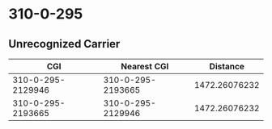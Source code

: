 # 310-0-295
## Unrecognized Carrier


| CGI | Nearest CGI | Distance |
|-----|-------------|----------|
| 310-0-295-2129946 | 310-0-295-2193665 | 1472.26076232 |
| 310-0-295-2193665 | 310-0-295-2129946 | 1472.26076232 |
